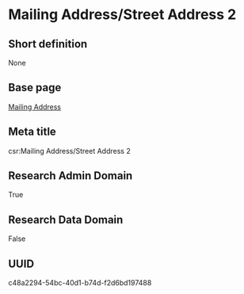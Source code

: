 # Mailing Address/Street Address 2
## Short definition
None
## Base page
[Mailing Address](https://github.com/EuroCRIS/CASRAI-Dictionairies/blob/main/Objects/Mailing%20Address.md)
## Meta title
csr:Mailing Address/Street Address 2
## Research Admin Domain
True
## Research Data Domain
False
## UUID
c48a2294-54bc-40d1-b74d-f2d6bd197488
